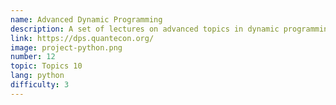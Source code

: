 ```yaml
---
name: Advanced Dynamic Programming
description: A set of lectures on advanced topics in dynamic programming.
link: https://dps.quantecon.org/
image: project-python.png
number: 12
topic: Topics 10
lang: python
difficulty: 3
---
```

